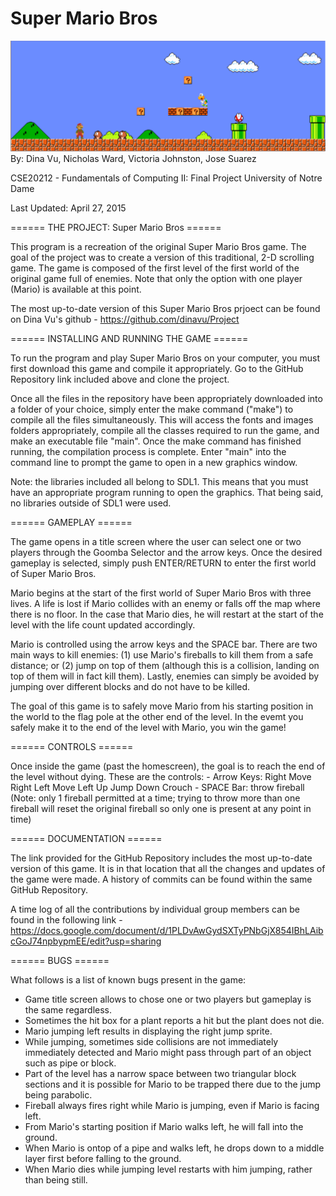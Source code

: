 # Super Mario Bros
![](https://github.com/dinavu/Project/blob/master/images/GameScreen.png)
By: Dina Vu, Nicholas Ward, Victoria Johnston, Jose Suarez

CSE20212 - Fundamentals of Computing II: Final Project
University of Notre Dame

Last Updated: April 27, 2015


====== THE PROJECT: Super Mario Bros ======

This program is a recreation of the original Super Mario Bros game.
The goal of the project was to create a version of this traditional,
2-D scrolling game. The game is composed of the first level of the
first world of the original game full of enemies. Note that only the
option with one player (Mario) is available at this point.

The most up-to-date version of this Super Mario Bros prjoect can be
found on Dina Vu's github - https://github.com/dinavu/Project


====== INSTALLING AND RUNNING THE GAME ======

To run the program and play Super Mario Bros on your computer, you must
first download this game and compile it appropriately. Go to the GitHub
Repository link included above and clone the project.

Once all the files in the repository have been appropriately downloaded
into a folder of your choice, simply enter the make command ("make") to
compile all the files simultaneously. This will access the fonts and
images folders appropriately, compile all the classes required to run the
game, and make an executable file "main". Once the make command has
finished running, the compilation process is complete. Enter "main" into
the command line to prompt the game to open in a new graphics window.

Note: the libraries included all belong to SDL1. This means that you must
have an appropriate program running to open the graphics. That being said,
no libraries outside of SDL1 were used.


====== GAMEPLAY ======

The game opens in a title screen where the user can select one or two
players through the Goomba Selector and the arrow keys. Once the desired
gameplay is selected, simply push ENTER/RETURN to enter the first world
of Super Mario Bros.

Mario begins at the start of the first world of Super Mario Bros with
three lives. A life is lost if Mario collides with an enemy or falls off
the map where there is no floor. In the case that Mario dies, he will
restart at the start of the level with the life count updated accordingly.

Mario is controlled using the arrow keys and the SPACE bar.
There are two main ways to kill enemies:
	(1) use Mario's fireballs to kill them from a safe distance; or
	(2) jump on top of them (although this is a collision, landing 
	on top of them will in fact kill them). Lastly, enemies can
	simply be avoided by jumping over different blocks and do not
	have to be killed.

The goal of this game is to safely move Mario from his starting position
in the world to the flag pole at the other end of the level. In the evemt
you safely make it to the end of the level with Mario, you win the game!


====== CONTROLS ======

Once inside the game (past the homescreen), the goal is to reach the
end of the level without dying. These are the controls:
	- Arrow Keys:
		Right	Move Right
		Left	Move Left
		Up	Jump
		Down	Crouch
	- SPACE Bar: throw fireball
		(Note: only 1 fireball permitted at a time; trying to
		throw more than one fireball will reset the original
		fireball so only one is present at any point in time)


====== DOCUMENTATION ======

The link provided for the GitHub Repository includes the most up-to-date
version of this game. It is in that location that all the changes and
updates of the game were made. A history of commits can be found within
the same GitHub Repository.

A time log of all the contributions by individual group members can be found in the following link - 
https://docs.google.com/document/d/1PLDvAwGydSXTyPNbGjX854IBhLAibcGoJ74npbypmEE/edit?usp=sharing


====== BUGS ======

What follows is a list of known bugs present in the game:

- Game title screen allows to chose one or two players but gameplay
  is the same regardless.
- Sometimes the hit box for a plant reports a hit but the plant does
  not die.
- Mario jumping left results in displaying the right jump sprite.
- While jumping, sometimes side collisions are not immediately
  immediately detected and Mario might pass through part of an object
  such as pipe or block.
- Part of the level has a narrow space between two triangular block
  sections and it is possible for Mario to be trapped there due to the
  jump being parabolic.
- Fireball always fires right while Mario is jumping, even if Mario is
  facing left.
- From Mario's starting position if Mario walks left, he will fall into
  the ground.
- When Mario is ontop of a pipe and walks left, he drops down to a 
  middle layer first before falling to the ground.
- When Mario dies while jumping level restarts with him jumping, rather
  than being still.


